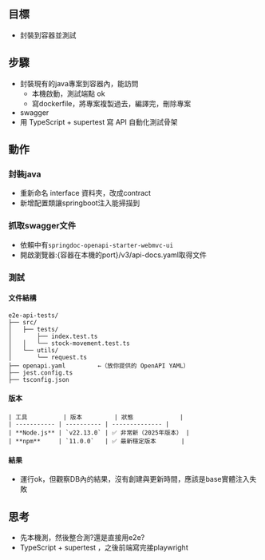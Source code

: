 ## 目標
- 封裝到容器並測試

## 步驟
- 封裝現有的java專案到容器內，能訪問
  - 本機啟動，測試端點 ok
  - 寫dockerfile，將專案複製過去，編譯完，刪除專案
- swagger
- 用 TypeScript + supertest 寫 API 自動化測試骨架
## 動作
### 封裝java
- 重新命名 interface 資料夾，改成contract 
- 新增配置類讓springboot注入能掃描到
### 抓取swagger文件
- 依賴中有`springdoc-openapi-starter-webmvc-ui`
- 開啟瀏覽器:{容器在本機的port}/v3/api-docs.yaml取得文件
### 測試
#### 文件結構
```
e2e-api-tests/
├── src/
│   ├── tests/
│       ├── index.test.ts
│   │   └── stock-movement.test.ts
│   └── utils/
│       └── request.ts
├── openapi.yaml         ←（放你提供的 OpenAPI YAML）
├── jest.config.ts
├── tsconfig.json
```
#### 版本
```
| 工具          | 版本         | 狀態             |
| ----------- | ---------- | -------------- |
| **Node.js** | `v22.13.0` | ✅ 非常新（2025年版本） |
| **npm**     | `11.0.0`   | ✅ 最新穩定版本       |
```
#### 結果
- 運行ok，但觀察DB內的結果，沒有創建與更新時間，應該是base實體注入失敗
## 思考
- 先本機測，然後整合測?還是直接用e2e?
- TypeScript + supertest ，之後前端寫完接playwright
